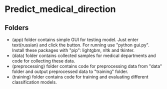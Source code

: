 # Predict_medical_direction

## Folders

- (app) folder contains simple GUI for testing model. Just enter text(russian) and click the button. For running use "python gui.py". Install these packages with "pip": lightgbm, nltk and tkinter.
- (data) folder contains collected samples for medical departments and code for collecting these data.
- (preprocessing) folder contains code for preprocessing data from "data" folder and output preprocessed data to "training" folder.
- (training) folder contains code for training and evaluating different classification models.
